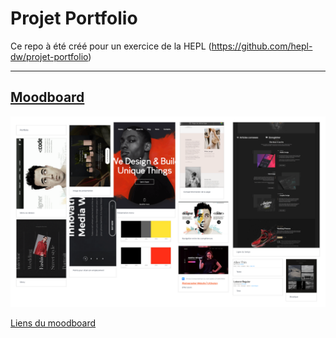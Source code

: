 # Projet Portfolio

Ce repo à été créé pour un exercice de la HEPL
(https://github.com/hepl-dw/projet-portfolio)

***

## [Moodboard](https://app.milanote.com/1Ld0eE1zxVkL5x?p=EPVRAK7yDeh)

![Moodboard](./img/moodboard.png)

[Liens du moodboard](./Moodboard.md)